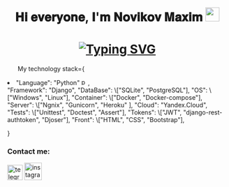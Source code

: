 <h1 align="center">𝐇𝐢 𝐞𝐯𝐞𝐫𝐲𝐨𝐧𝐞, 𝐈'𝐦 𝐍𝐨𝐯𝐢𝐤𝐨𝐯 𝐌𝐚𝐱𝐢𝐦
<img src="https://github.com/blackcater/blackcater/raw/main/images/Hi.gif" height="32"/></h1>

<h1 align="center"><a href="https://git.io/typing-svg"><img src="https://readme-typing-svg.demolab.com?font=Fira+Code&pause=1000&color=04ADFFA1&background=00000000&width=435&lines=and+i'm+Python+developer" alt="Typing SVG" /></a></h1>

<ul list-style-type: url('https://s3.dualstack.us-east-2.amazonaws.com/pythondotorg-assets/media/community/logos/python-logo-only.png')>My technology stack={</ul>
<li>"Language": "Python" <img src="https://s3.dualstack.us-east-2.amazonaws.com/pythondotorg-assets/media/community/logos/python-logo-only.png" alt="python" height="15">,</li>
"Framework": "Django",
"DataBase": \["SQLite", "PostgreSQL"],
"OS": \["Windows", "Linux"],
"Container": \["Docker", "Docker-compose"],
"Server": \["Ngnix", "Gunicorn", "Heroku" ],
"Cloud": "Yandex.Cloud",
"Tests": \["Unittest", "Doctest", "Assert"],
"Tokens": \["JWT", "django-rest-authtoken", "Djoser"],
"Front": \["HTML", "CSS", "Bootstrap"],

}
### Contact me:

[<img src='https://cdn4.iconfinder.com/data/icons/logos-and-brands/512/335_Telegram_logo-1024.png' alt='telegram' height='35'>]([http://t.me/viator3m](https://t.me/MaximNovikow))
[<img src='https://www.freepngimg.com/thumb/social_media/74310-instagram-icons-media-computer-social-logo.png' alt='instagram' height='40'>](https://www.instagram.com/kamyshanovv/)
